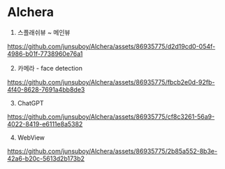 # Alchera

1. 스플래쉬뷰 ~ 메인뷰

https://github.com/junsuboy/Alchera/assets/86935775/d2d19cd0-054f-4986-b01f-7738960e76a1

2. 카메라 - face detection
   
https://github.com/junsuboy/Alchera/assets/86935775/fbcb2e0d-92fb-4f40-8628-7691a4bb8de3


3. ChatGPT
   
https://github.com/junsuboy/Alchera/assets/86935775/cf8c3261-56a9-4022-8419-e6111e8a5382



4. WebView
   
https://github.com/junsuboy/Alchera/assets/86935775/2b85a552-8b3e-42a6-b20c-5613d2b173b2


